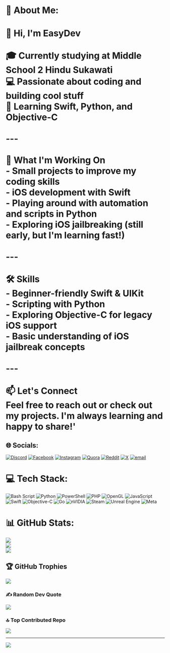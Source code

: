 # 💫 About Me:
# 👋 Hi, I'm EasyDev<br><br>🎓 Currently studying at Middle School 2 Hindu Sukawati  <br>💻 Passionate about coding and building cool stuff  <br> 🚀 Learning **Swift**, **Python**, and **Objective-C**<br><br>---<br><br> 🚧 What I'm Working On<br>- Small projects to improve my coding skills  <br>- iOS development with Swift  <br>- Playing around with automation and scripts in Python  <br>- Exploring iOS **jailbreaking** (still early, but I'm learning fast!)<br><br>---<br><br> 🛠️ Skills<br>- Beginner-friendly Swift & UIKit  <br>- Scripting with Python  <br>- Exploring Objective-C for legacy iOS support  <br>- Basic understanding of iOS jailbreak concepts<br><br>---<br><br> 📫 Let's Connect<br>Feel free to reach out or check out my projects. I'm always learning and happy to share!'<br>


## 🌐 Socials:
[![Discord](https://img.shields.io/badge/Discord-%237289DA.svg?logo=discord&logoColor=white)](https://discord.gg/qdah8YUyst) [![Facebook](https://img.shields.io/badge/Facebook-%231877F2.svg?logo=Facebook&logoColor=white)](https://facebook.com/@Asashi) [![Instagram](https://img.shields.io/badge/Instagram-%23E4405F.svg?logo=Instagram&logoColor=white)](https://instagram.com/@tutsidii) [![Quora](https://img.shields.io/badge/Quora-%23B92B27.svg?logo=Quora&logoColor=white)](https://quora.com/profile/@Asashi) [![Reddit](https://img.shields.io/badge/Reddit-%23FF4500.svg?logo=Reddit&logoColor=white)](https://reddit.com/user/OSX_User) [![X](https://img.shields.io/badge/X-black.svg?logo=X&logoColor=white)](https://x.com/The_dojj) [![email](https://img.shields.io/badge/Email-D14836?logo=gmail&logoColor=white)](mailto:gwnodex@gmail.com) 

# 💻 Tech Stack:
![Bash Script](https://img.shields.io/badge/bash_script-%23121011.svg?style=flat&logo=gnu-bash&logoColor=white) ![Python](https://img.shields.io/badge/python-3670A0?style=flat&logo=python&logoColor=ffdd54) ![PowerShell](https://img.shields.io/badge/PowerShell-%235391FE.svg?style=flat&logo=powershell&logoColor=white) ![PHP](https://img.shields.io/badge/php-%23777BB4.svg?style=flat&logo=php&logoColor=white) ![OpenGL](https://img.shields.io/badge/OpenGL-%23FFFFFF.svg?style=flat&logo=opengl) ![JavaScript](https://img.shields.io/badge/javascript-%23323330.svg?style=flat&logo=javascript&logoColor=%23F7DF1E) ![Swift](https://img.shields.io/badge/swift-F54A2A?style=flat&logo=swift&logoColor=white) ![Objective-C](https://img.shields.io/badge/OBJECTIVE--C-%233A95E3.svg?style=flat&logo=apple&logoColor=white) ![Go](https://img.shields.io/badge/go-%2300ADD8.svg?style=flat&logo=go&logoColor=white) ![nVIDIA](https://img.shields.io/badge/nVIDIA-%2376B900.svg?style=flat&logo=nVIDIA&logoColor=white) ![Steam](https://img.shields.io/badge/steam-%23000000.svg?style=flat&logo=steam&logoColor=white) ![Unreal Engine](https://img.shields.io/badge/unrealengine-%23313131.svg?style=flat&logo=unrealengine&logoColor=white) ![Meta](https://img.shields.io/badge/Meta-%230467DF.svg?style=flat&logo=Meta&logoColor=white)
# 📊 GitHub Stats:
![](https://github-readme-stats.vercel.app/api?username=0-Person&theme=transparent&hide_border=false&include_all_commits=true&count_private=true)<br/>
![](https://nirzak-streak-stats.vercel.app/?user=0-Person&theme=transparent&hide_border=false)<br/>
![](https://github-readme-stats.vercel.app/api/top-langs/?username=0-Person&theme=transparent&hide_border=false&include_all_commits=true&count_private=true&layout=compact)

## 🏆 GitHub Trophies
![](https://github-profile-trophy.vercel.app/?username=0-Person&theme=transparent&no-frame=false&no-bg=true&margin-w=4)

### ✍️ Random Dev Quote
![](https://quotes-github-readme.vercel.app/api?type=vetical&theme=merko)

### 🔝 Top Contributed Repo
![](https://github-contributor-stats.vercel.app/api?username=0-Person&limit=5&theme=dark&combine_all_yearly_contributions=true)

---
[![](https://visitcount.itsvg.in/api?id=0-Person&icon=0&color=3)](https://visitcount.itsvg.in)

<!-- Proudly created with GPRM ( https://gprm.itsvg.in ) -->
